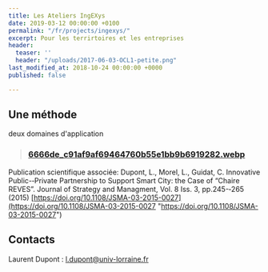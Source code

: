```yaml
---
title: Les Ateliers IngEXys
date: 2019-03-12 00:00:00 +0100
permalink: "/fr/projects/ingexys/"
excerpt: Pour les terrirtoires et les entreprises
header:
  teaser: ''
  header: "/uploads/2017-06-03-OCL1-petite.png"
last_modified_at: 2018-10-24 00:00:00 +0000
published: false

---
```

## **Une méthode** 

deux domaines d'application 

> ### [6666de_c91af9af69464760b55e1bb9b6919282.webp](https://static.wixstatic.com/media/6666de_c91af9af69464760b55e1bb9b6919282.png/v1/fill/w_1270,h_328,al_c,q_85,usm_0.66_1.00_0.01/6666de_c91af9af69464760b55e1bb9b6919282.webp)

Publication scientifique associée: Dupont, L., Morel, L., Guidat, C. Innovative Public-­‐Private Partnership to Support Smart City: the Case of “Chaire REVES”. Journal of Strategy and Managment, Vol. 8 Iss. 3, pp.245-­‐265 (2015) [https://doi.org/10.1108/JSMA-03-2015-0027](https://doi.org/10.1108/JSMA-03-2015-0027 "https://doi.org/10.1108/JSMA-03-2015-0027")

## Contacts

Laurent Dupont : l.dupont@univ-lorraine.fr